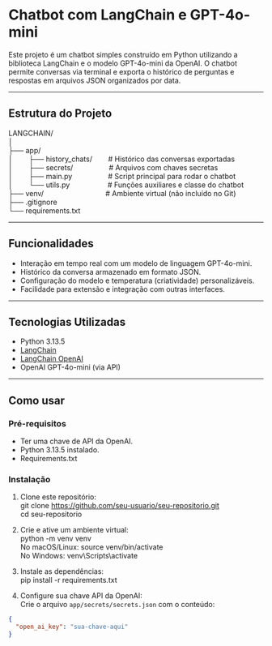 # Chatbot com LangChain e GPT-4o-mini

Este projeto é um chatbot simples construído em Python utilizando a biblioteca LangChain e o modelo GPT-4o-mini da OpenAI. O chatbot permite conversas via terminal e exporta o histórico de perguntas e respostas em arquivos JSON organizados por data.

---

## Estrutura do Projeto

LANGCHAIN/  
│  
├── app/  
│   &nbsp;&nbsp;&nbsp;&nbsp;&nbsp;&nbsp;&nbsp;├── history_chats/&nbsp;&nbsp;&nbsp;&nbsp;&nbsp;&nbsp;&nbsp;&nbsp;# Histórico das conversas exportadas  
│   &nbsp;&nbsp;&nbsp;&nbsp;&nbsp;&nbsp;&nbsp;├── secrets/&nbsp;&nbsp;&nbsp;&nbsp;&nbsp;&nbsp;&nbsp;&nbsp;&nbsp;&nbsp;&nbsp;&nbsp;&nbsp;&nbsp;&nbsp;&nbsp;&nbsp;&nbsp;# Arquivos com chaves secretas  
│   &nbsp;&nbsp;&nbsp;&nbsp;&nbsp;&nbsp;&nbsp;├── main.py &nbsp;&nbsp;&nbsp;&nbsp;&nbsp;&nbsp;&nbsp;&nbsp;&nbsp;&nbsp;&nbsp;&nbsp;&nbsp;&nbsp;&nbsp;&nbsp;&nbsp;# Script principal para rodar o chatbot  
│   &nbsp;&nbsp;&nbsp;&nbsp;&nbsp;&nbsp;&nbsp;└── utils.py &nbsp;&nbsp;&nbsp;&nbsp;&nbsp;&nbsp;&nbsp;&nbsp;&nbsp;&nbsp;&nbsp;&nbsp;&nbsp;&nbsp;&nbsp;&nbsp;&nbsp;&nbsp;# Funções auxiliares e classe do chatbot  
├── venv/&nbsp;&nbsp;&nbsp;&nbsp;&nbsp;&nbsp;&nbsp;&nbsp;&nbsp;&nbsp;&nbsp;&nbsp;&nbsp;&nbsp;&nbsp;&nbsp;&nbsp;&nbsp;&nbsp;&nbsp;&nbsp;&nbsp;&nbsp;&nbsp;&nbsp;&nbsp;&nbsp;&nbsp;&nbsp;&nbsp;&nbsp;# Ambiente virtual (não incluído no Git)  
├── .gitignore  
└── requirements.txt  


---

## Funcionalidades

- Interação em tempo real com um modelo de linguagem GPT-4o-mini.
- Histórico da conversa armazenado em formato JSON.
- Configuração do modelo e temperatura (criatividade) personalizáveis.
- Facilidade para extensão e integração com outras interfaces.

---

## Tecnologias Utilizadas

- Python 3.13.5
- [LangChain](https://python.langchain.com/)
- [LangChain OpenAI](https://python.langchain.com/en/latest/modules/llms/integrations/openai.html)
- OpenAI GPT-4o-mini (via API)

---

## Como usar

### Pré-requisitos

- Ter uma chave de API da OpenAI.
- Python 3.13.5 instalado.
- Requirements.txt

### Instalação

1. Clone este repositório:  
git clone https://github.com/seu-usuario/seu-repositorio.git  
cd seu-repositorio  

2. Crie e ative um ambiente virtual:  
python -m venv venv  
No macOS/Linux: source venv/bin/activate  
No Windows: venv\Scripts\activate  

3. Instale as dependências:  
pip install -r requirements.txt  

4. Configure sua chave API da OpenAI:  
Crie o arquivo `app/secrets/secrets.json` com o conteúdo:  
```json
{
  "open_ai_key": "sua-chave-aqui"
}